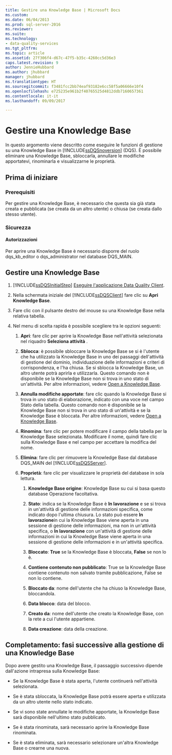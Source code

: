 ```yaml
---
title: Gestire una Knowledge Base | Microsoft Docs
ms.custom: 
ms.date: 06/04/2013
ms.prod: sql-server-2016
ms.reviewer: 
ms.suite: 
ms.technology:
- data-quality-services
ms.tgt_pltfrm: 
ms.topic: article
ms.assetid: 27f306f4-d67c-47f5-b35c-4260cc5d36e3
caps.latest.revision: 9
author: JennieHubbard
ms.author: jhubbard
manager: jhubbard
ms.translationtype: HT
ms.sourcegitcommit: f3481fcc2bb74eaf93182e6cc58f5a06666e10f4
ms.openlocfilehash: e725235e961b2f40765525d4812ddb7160657361
ms.contentlocale: it-it
ms.lasthandoff: 09/09/2017

---
```

# <a name="manage-a-knowledge-base"></a>Gestire una Knowledge Base
  In questo argomento viene descritto come eseguire le funzioni di gestione su una Knowledge Base in [!INCLUDE[ssDQSnoversion](../includes/ssdqsnoversion-md.md)] (DQS). È possibile eliminare una Knowledge Base, sbloccarla, annullare le modifiche apportatevi, rinominarla e visualizzarne le proprietà.  
  
##  <a name="BeforeYouBegin"></a> Prima di iniziare  
  
###  <a name="Prerequisites"></a> Prerequisiti  
 Per gestire una Knowledge Base, è necessario che questa sia già stata creata e pubblicata (se creata da un altro utente) o chiusa (se creata dallo stesso utente).  
  
###  <a name="Security"></a> Sicurezza  
  
####  <a name="Permissions"></a> Autorizzazioni  
 Per aprire una Knowledge Base è necessario disporre del ruolo dqs_kb_editor o dqs_administrator nel database DQS_MAIN.  
  
##  <a name="Manage"></a> Gestire una Knowledge Base  
  
1.  [!INCLUDE[ssDQSInitialStep](../includes/ssdqsinitialstep-md.md)] [Eseguire l'applicazione Data Quality Client](../data-quality-services/run-the-data-quality-client-application.md).  
  
2.  Nella schermata iniziale del [!INCLUDE[ssDQSClient](../includes/ssdqsclient-md.md)] fare clic su **Apri Knowledge Base**.  
  
3.  Fare clic con il pulsante destro del mouse su una Knowledge Base nella relativa tabella.  
  
4.  Nel menu di scelta rapida è possibile scegliere tra le opzioni seguenti:  
  
    1.  **Apri**: fare clic per aprire la Knowledge Base nell'attività selezionata nel riquadro **Seleziona attività** .  
  
    2.  **Sblocca**: è possibile sbloccare la Knowledge Base se si è l'utente che ha utilizzato la Knowledge Base in uno dei passaggi dell'attività di gestione del dominio, individuazione delle informazioni e criteri di corrispondenza, e l'ha chiusa. Se si sblocca la Knowledge Base, un altro utente potrà aprirla e utilizzarla. Questo comando non è disponibile se la Knowledge Base non si trova in uno stato di un'attività. Per altre informazioni, vedere [Open a Knowledge Base](../data-quality-services/open-a-knowledge-base.md).  
  
    3.  **Annulla modifiche apportate**: fare clic quando la Knowledge Base si trova in uno stato di elaborazione, indicato con una voce nel campo Stato della tabella. Questo comando non è disponibile se la Knowledge Base non si trova in uno stato di un'attività e se la Knowledge Base è bloccata. Per altre informazioni, vedere [Open a Knowledge Base](../data-quality-services/open-a-knowledge-base.md).  
  
    4.  **Rinomina**: fare clic per potere modificare il campo della tabella per la Knowledge Base selezionata. Modificare il nome, quindi fare clic sulla Knowledge Base e nel campo per accettare la modifica del nome.  
  
    5.  **Elimina**: fare clic per rimuovere la Knowledge Base dal database DQS_MAIN del [!INCLUDE[ssDQSServer](../includes/ssdqsserver-md.md)].  
  
    6.  **Proprietà**: fare clic per visualizzare le proprietà del database in sola lettura.  
  
        1.  **Knowledge Base origine**: Knowledge Base su cui si basa questo database Operazione facoltativa.  
  
        2.  **Stato**: indica se la Knowledge Base è **In lavorazione** e se si trova in un'attività di gestione delle informazioni specifica, come indicato dopo l'ultima chiusura. Lo stato può essere **In lavorazione**in cui la Knowledge Base viene aperta in una sessione di gestione delle informazioni, ma non in un'attività specifica, o **In lavorazione** con un'attività di gestione delle informazioni in cui la Knowledge Base viene aperta in una sessione di gestione delle informazioni e in un'attività specifica.  
  
        3.  **Bloccato**: **True** se la Knowledge Base è bloccata, **False** se non lo è.  
  
        4.  **Contiene contenuto non pubblicato**: True se la Knowledge Base contiene contenuto non salvato tramite pubblicazione, False se non lo contiene.  
  
        5.  **Bloccato da**: nome dell'utente che ha chiuso la Knowledge Base, bloccandola.  
  
        6.  **Data blocco**: data del blocco.  
  
        7.  **Creato da**: nome dell'utente che creato la Knowledge Base, con la rete a cui l'utente appartiene.  
  
        8.  **Data creazione**: data della creazione.  
  
##  <a name="FollowUp"></a> Completamento: fasi successive alla gestione di una Knowledge Base  
 Dopo avere gestito una Knowledge Base, il passaggio successivo dipende dall'azione intrapresa sulla Knowledge Base:  
  
-   Se la Knowledge Base è stata aperta, l'utente continuerà nell'attività selezionata.  
  
-   Se è stata sbloccata, la Knowledge Base potrà essere aperta e utilizzata da un altro utente nello stato indicato.  
  
-   Se vi sono state annullate le modifiche apportate, la Knowledge Base sarà disponibile nell'ultimo stato pubblicato.  
  
-   Se è stata rinominata, sarà necessario aprire la Knowledge Base rinominata.  
  
-   Se è stata eliminata, sarà necessario selezionare un'altra Knowledge Base o crearne una nuova.  
  
  
